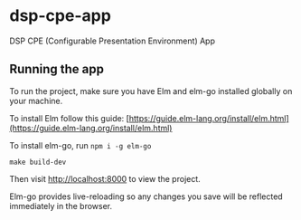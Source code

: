 # dsp-cpe-app
DSP CPE (Configurable Presentation Environment) App

## Running the app
To run the project, make sure you have Elm and elm-go installed globally on your machine.

To install Elm follow this guide: [https://guide.elm-lang.org/install/elm.html](https://guide.elm-lang.org/install/elm.html)

To install elm-go, run `npm i -g elm-go`

`make build-dev`

Then visit [http://localhost:8000](http://localhost:8000) to view the project.

Elm-go provides live-reloading so any changes you save will be reflected immediately in the browser.
